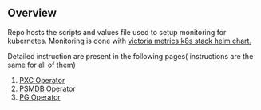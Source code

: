 ## Overview

Repo hosts the scripts and values file used to setup monitoring for kubernetes.
Monitoring is done with [victoria metrics k8s stack helm chart.](https://github.com/VictoriaMetrics/helm-charts/blob/master/charts/victoria-metrics-k8s-stack)

Detailed instruction are present in the following pages( instructions are the same for all of them)

1. [PXC Operator](https://docs.percona.com/percona-operator-for-mysql/pxc/monitor-kubernetes.html)
2. [PSMDB Operator](https://docs.percona.com/percona-operator-for-mongodb/monitor-kubernetes.html)
3. [PG Operator](https://docs.percona.com/percona-operator-for-postgresql/2.0/monitor-kubernetes.html)
